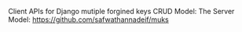 Client APIs for Django mutiple forgined keys CRUD Model:
The Server Model: https://github.com/safwathannadeif/muks
